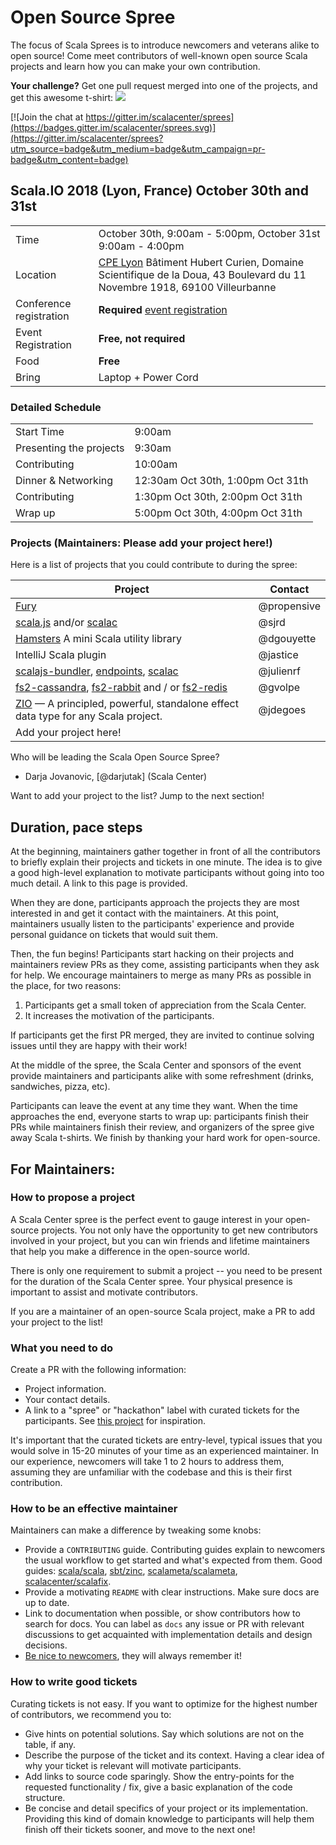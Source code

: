 # Open Source Spree

The focus of Scala Sprees is to introduce newcomers and veterans alike to open
source! Come meet contributors of well-known open source Scala projects and
learn how you can make your own contribution.

**Your challenge?** Get one pull request merged into one of the projects, and
get this awesome t-shirt:
![](https://pbs.twimg.com/media/CtnCrtvWAAAO0nE.jpg:small)

[![Join the chat at https://gitter.im/scalacenter/sprees](https://badges.gitter.im/scalacenter/sprees.svg)](https://gitter.im/scalacenter/sprees?utm_source=badge&utm_medium=badge&utm_campaign=pr-badge&utm_content=badge)

## Scala.IO 2018 (Lyon, France) October 30th and 31st

|                         |                                                                                            |
| ----------------------- | ------------------------------------------------------------------------------------------ |
| Time                    | October 30th, 9:00am - 5:00pm, October 31st 9:00am - 4:00pm                                |
| Location                | [CPE Lyon](https://www.google.com/maps/place/CPE+Lyon/@45.7838533,4.8690119,12z/data=!4m12!1m6!3m5!1s0x0:0x9efbb71d73134a76!2sCPE+Lyon!8m2!3d45.7838533!4d4.8690119!3m4!1s0x0:0x9efbb71d73134a76!8m2!3d45.7838533!4d4.8690119?hl=fr-FR) Bâtiment Hubert Curien, Domaine Scientifique de la Doua, 43 Boulevard du 11 Novembre 1918, 69100 Villeurbanne					       |
| Conference registration | **Required** [event registration](https://scala.io)                                        |
| Event Registration      | **Free, not required**                                                  |
| Food                    | **Free**                                                          |
| Bring                   | Laptop + Power Cord                                               |



### Detailed Schedule
|                         |                                      |
| ----------------------- | -------------------------------------|
| Start Time              | 9:00am                              |
| Presenting the projects          | 9:30am				 |
| Contributing		  | 10:00am			 |
| Dinner & Networking	  | 12:30am Oct 30th, 1:00pm Oct 31th				 |
| Contributing	  | 1:30pm Oct 30th, 2:00pm	Oct 31th			 |
| Wrap up	  | 5:00pm Oct 30th, 4:00pm Oct 31th				 |



### Projects (**Maintainers: Please add your project here!**)

Here is a list of projects that you could contribute to during the spree:

| Project      			                                                                          | Contact             |
| ----------------------------------------------------------------------------------------- | ------------------- |
| [Fury]                | @propensive           |
| [scala.js] and/or [scalac] | @sjrd |
| [Hamsters] A mini Scala utility library   | @dgouyette   |
| IntelliJ Scala plugin | @jastice  |
| [scalajs-bundler], [endpoints], [scalac] | @julienrf | 
| [fs2-cassandra], [fs2-rabbit] and / or [fs2-redis] | @gvolpe |
| [ZIO] — A principled, powerful, standalone effect data type for any Scala project. | @jdegoes | 
| Add your project here!                                                                    |                     |

[Fury]:  https://github.com/propensive/fury
[scala.js]: https://github.com/scala-js/scala-js
[scalac]: https://github.com/scala/scala
[Hamsters]: https://github.com/scala-hamsters/hamsters
[scalajs-bundler]: https://github.com/scalacenter/scalajs-bundler
[endpoints]: https://github.com/julienrf/endpoints
[fs2-cassandra]: https://github.com/Spinoco/fs2-cassandra
[fs2-rabbit]: https://github.com/gvolpe/fs2-rabbit
[fs2-redis]: https://github.com/gvolpe/fs2-redis
[ZIO]: https://github.com/scalaz/scalaz-zio

Who will be leading the Scala Open Source Spree?

* Darja Jovanovic, [@darjutak] (Scala Center)

Want to add your project to the list? Jump to the next section!


## Duration, pace steps

At the beginning, maintainers gather together in front of all the contributors
to briefly explain their projects and tickets in one minute. The idea is to give
a good high-level explanation to motivate participants without going into too
much detail. A link to this page is provided.

When they are done, participants approach the projects they are most interested
in and get it contact with the maintainers. At this point, maintainers usually
listen to the participants' experience and provide personal guidance on tickets
that would suit them.

Then, the fun begins! Participants start hacking on their projects and
maintainers review PRs as they come, assisting participants when they ask for
help. We encourage maintainers to merge as many PRs as possible in the place,
for two reasons:

1.  Participants get a small token of appreciation from the Scala Center.
2.  It increases the motivation of the participants.

If participants get the first PR merged, they are invited to continue solving
issues until they are happy with their work!

At the middle of the spree, the Scala Center and sponsors of the event provide
maintainers and participants alike with some refreshment (drinks, sandwiches,
pizza, etc).

Participants can leave the event at any time they want. When the time approaches
the end, everyone starts to wrap up: participants finish their PRs while
maintainers finish their review, and organizers of the spree give away Scala
t-shirts. We finish by thanking your hard work for open-source.

## For Maintainers:

### How to propose a project

A Scala Center spree is the perfect event to gauge interest in your open-source
projects. You not only have the opportunity to get new contributors involved in
your project, but you can win friends and lifetime maintainers that help you
make a difference in the open-source world.

There is only one requirement to submit a project -- you need to be present for
the duration of the Scala Center spree. Your physical presence is important to
assist and motivate contributors.

If you are a maintainer of an open-source Scala project, make a PR to add your
project to the list!

### What you need to do

Create a PR with the following information:

* Project information.
* Your contact details.
* A link to a "spree" or "hackathon" label with curated tickets for the
 participants. See
 [this project](https://github.com/sbt/zinc/issues?utf8=✓&q=label:hackathon%20is:issue)
 for inspiration.

It's important that the curated tickets are entry-level, typical issues that you
would solve in 15-20 minutes of your time as an experienced maintainer. In our
experience, newcomers will take 1 to 2 hours to address them, assuming they are
unfamiliar with the codebase and this is their first contribution.

### How to be an effective maintainer

Maintainers can make a difference by tweaking some knobs:

* Provide a `CONTRIBUTING` guide. Contributing guides explain to newcomers the
 usual workflow to get started and what's expected from them. Good guides:
 [scala/scala](https://github.com/scala/scala/blob/2.12.x/CONTRIBUTING.md),
 [sbt/zinc](https://github.com/sbt/zinc/blob/1.x/CONTRIBUTING.md),
 [scalameta/scalameta](https://github.com/scalameta/scalameta/blob/master/CONTRIBUTING.md),
 [scalacenter/scalafix](https://github.com/scala/scala/blob/2.12.x/CONTRIBUTING.md).
* Provide a motivating `README` with clear instructions. Make sure docs are up
 to date.
* Link to documentation when possible, or show contributors how to search for
 docs. You can label as `docs` any issue or PR with relevant discussions to get
 acquainted with implementation details and design decisions.
* [Be nice to newcomers](http://brson.github.io/2017/04/05/minimally-nice-maintainer),
 they will always remember it!

### How to write good tickets

Curating tickets is not easy. If you want to optimize for the highest number of
contributors, we recommend you to:

* Give hints on potential solutions. Say which solutions are not on the table,
 if any.
* Describe the purpose of the ticket and its context. Having a clear idea of why
 your ticket is relevant will motivate participants.
* Add links to source code sparingly. Show the entry-points for the requested
 functionality / fix, give a basic explanation of the code structure.
* Be concise and detail specifics of your project or its implementation.
 Providing this kind of domain knowledge to participants will help them finish
 off their tickets sooner, and move to the next one!
